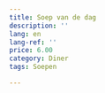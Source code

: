 ```yaml
---
title: Soep van de dag
description: ''
lang: en
lang-ref: ''
price: 6.00
category: Diner
tags: Soepen

---
```


